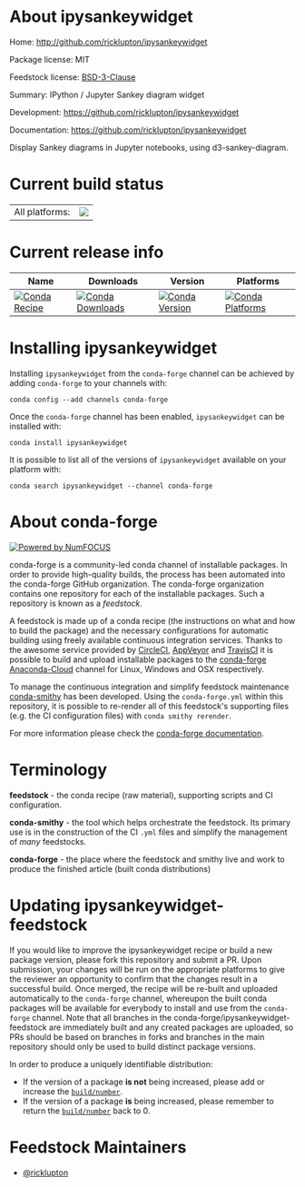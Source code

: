 About ipysankeywidget
=====================

Home: http://github.com/ricklupton/ipysankeywidget

Package license: MIT

Feedstock license: [BSD-3-Clause](https://github.com/conda-forge/ipysankeywidget-feedstock/blob/master/LICENSE.txt)

Summary: IPython / Jupyter Sankey diagram widget

Development: https://github.com/ricklupton/ipysankeywidget

Documentation: https://github.com/ricklupton/ipysankeywidget

Display Sankey diagrams in Jupyter notebooks, using d3-sankey-diagram.


Current build status
====================


<table><tr><td>All platforms:</td>
    <td>
      <a href="https://dev.azure.com/conda-forge/feedstock-builds/_build/latest?definitionId=6784&branchName=master">
        <img src="https://dev.azure.com/conda-forge/feedstock-builds/_apis/build/status/ipysankeywidget-feedstock?branchName=master">
      </a>
    </td>
  </tr>
</table>

Current release info
====================

| Name | Downloads | Version | Platforms |
| --- | --- | --- | --- |
| [![Conda Recipe](https://img.shields.io/badge/recipe-ipysankeywidget-green.svg)](https://anaconda.org/conda-forge/ipysankeywidget) | [![Conda Downloads](https://img.shields.io/conda/dn/conda-forge/ipysankeywidget.svg)](https://anaconda.org/conda-forge/ipysankeywidget) | [![Conda Version](https://img.shields.io/conda/vn/conda-forge/ipysankeywidget.svg)](https://anaconda.org/conda-forge/ipysankeywidget) | [![Conda Platforms](https://img.shields.io/conda/pn/conda-forge/ipysankeywidget.svg)](https://anaconda.org/conda-forge/ipysankeywidget) |

Installing ipysankeywidget
==========================

Installing `ipysankeywidget` from the `conda-forge` channel can be achieved by adding `conda-forge` to your channels with:

```
conda config --add channels conda-forge
```

Once the `conda-forge` channel has been enabled, `ipysankeywidget` can be installed with:

```
conda install ipysankeywidget
```

It is possible to list all of the versions of `ipysankeywidget` available on your platform with:

```
conda search ipysankeywidget --channel conda-forge
```


About conda-forge
=================

[![Powered by NumFOCUS](https://img.shields.io/badge/powered%20by-NumFOCUS-orange.svg?style=flat&colorA=E1523D&colorB=007D8A)](http://numfocus.org)

conda-forge is a community-led conda channel of installable packages.
In order to provide high-quality builds, the process has been automated into the
conda-forge GitHub organization. The conda-forge organization contains one repository
for each of the installable packages. Such a repository is known as a *feedstock*.

A feedstock is made up of a conda recipe (the instructions on what and how to build
the package) and the necessary configurations for automatic building using freely
available continuous integration services. Thanks to the awesome service provided by
[CircleCI](https://circleci.com/), [AppVeyor](https://www.appveyor.com/)
and [TravisCI](https://travis-ci.com/) it is possible to build and upload installable
packages to the [conda-forge](https://anaconda.org/conda-forge)
[Anaconda-Cloud](https://anaconda.org/) channel for Linux, Windows and OSX respectively.

To manage the continuous integration and simplify feedstock maintenance
[conda-smithy](https://github.com/conda-forge/conda-smithy) has been developed.
Using the ``conda-forge.yml`` within this repository, it is possible to re-render all of
this feedstock's supporting files (e.g. the CI configuration files) with ``conda smithy rerender``.

For more information please check the [conda-forge documentation](https://conda-forge.org/docs/).

Terminology
===========

**feedstock** - the conda recipe (raw material), supporting scripts and CI configuration.

**conda-smithy** - the tool which helps orchestrate the feedstock.
                   Its primary use is in the construction of the CI ``.yml`` files
                   and simplify the management of *many* feedstocks.

**conda-forge** - the place where the feedstock and smithy live and work to
                  produce the finished article (built conda distributions)


Updating ipysankeywidget-feedstock
==================================

If you would like to improve the ipysankeywidget recipe or build a new
package version, please fork this repository and submit a PR. Upon submission,
your changes will be run on the appropriate platforms to give the reviewer an
opportunity to confirm that the changes result in a successful build. Once
merged, the recipe will be re-built and uploaded automatically to the
`conda-forge` channel, whereupon the built conda packages will be available for
everybody to install and use from the `conda-forge` channel.
Note that all branches in the conda-forge/ipysankeywidget-feedstock are
immediately built and any created packages are uploaded, so PRs should be based
on branches in forks and branches in the main repository should only be used to
build distinct package versions.

In order to produce a uniquely identifiable distribution:
 * If the version of a package **is not** being increased, please add or increase
   the [``build/number``](https://conda.io/docs/user-guide/tasks/build-packages/define-metadata.html#build-number-and-string).
 * If the version of a package **is** being increased, please remember to return
   the [``build/number``](https://conda.io/docs/user-guide/tasks/build-packages/define-metadata.html#build-number-and-string)
   back to 0.

Feedstock Maintainers
=====================

* [@ricklupton](https://github.com/ricklupton/)

